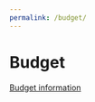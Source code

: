 ```yaml
---
permalink: /budget/
---
```


# Budget

[Budget information](https://drive.google.com/drive/folders/1M5SYZkW-VbTLP3UTK68mT0rAn7YemYP6?usp=sharing)
